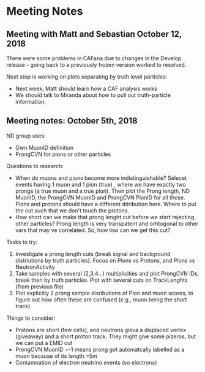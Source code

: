 # Meeting Notes


## Meeting with Matt and Sebastian October 12, 2018

There were some problems in CAFana due to changes in the Develop release - going back to a previously frozen version worked to resolved.

Next step is working on plots separating by truth level particles:
* Next week, Matt should learn how a CAF analysis works
* We should talk to Miranda about how to pull out truth-particle information.

## Meeting notes: October 5th, 2018

ND group uses: 
- Own MuonID definition
- ProngCVN for pions or other particles

Questions to research:
- When do muons and pions become more indistinguishable? Selecet events having 1 muon and 1 pion (true) , where we have exactly two prongs (a true muon and a true pion). Then plot the Prong length, ND MuonID, the ProngCVN MuonID and ProngCVN PionID for all those. Pions and protons should have a different ditribution here. Where to put the cut such that we don't touch the protons.
- How short can we make that prong lenght cut before we start rejecting other particles? Prong length is very transpatent and orhtogonal to other vars that may ve correlated. So, how low can we get this cut?

Tasks to try:
1) Investigate a prong length cuts (break signal and background distriutions by truth particles). Focus on Pions vs Protons, and Pions vs NeutronActivity
2) Take samples with several (2,3,4...) multiplicities and plot ProngCVN IDs, break then by truth particles. Plot with several cuts on TrackLenghts (from previous file)
3) Plot explicitly 2 prong sample disributions of Pion and muon scores, to figure out how often these are confused (e.g., muon being the short track)

Things to consider:
- Protons are short (few cells), and neutrons gieva a displaced vertex (giveaway) and a short proton track. They might give some pizeros, but we can put a EMID cut
- ProngCVN MuonID =-1 means prong got automatcally labelled as a muon because of its length >5m
- Contamnation of electron neutrino events (so electrons)
